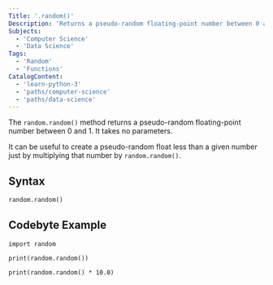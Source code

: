 ```yaml
---
Title: '.random()'
Description: 'Returns a pseudo-random floating-point number between 0 and 1.'
Subjects:
  - 'Computer Science'
  - 'Data Science'
Tags:
  - 'Random'
  - 'Functions'
CatalogContent:
  - 'learn-python-3'
  - 'paths/computer-science'
  - 'paths/data-science'
---
```


The `random.random()` method returns a pseudo-random floating-point number between 0 and 1. It takes no parameters.

It can be useful to create a pseudo-random float less than a given number just by multiplying that number by `random.random()`.

## Syntax

```py
random.random()
```

## Codebyte Example

```codebyte/py
import random

print(random.random())

print(random.random() * 10.0)
```
